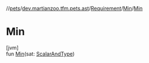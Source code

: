 //[pets](../../../../index.md)/[dev.martianzoo.tfm.pets.ast](../../index.md)/[Requirement](../index.md)/[Min](index.md)/[Min](-min.md)

# Min

[jvm]\
fun [Min](-min.md)(sat: [ScalarAndType](../../-scalar-and-type/index.md))
